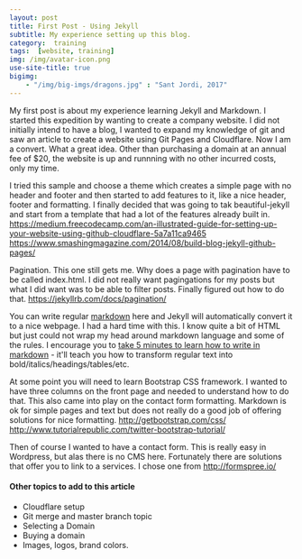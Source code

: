```yaml
---
layout: post
title: First Post - Using Jekyll
subtitle: My experience setting up this blog.
category:  training
tags:  [website, training]
img: /img/avatar-icon.png
use-site-title: true
bigimg:
    - "/img/big-imgs/dragons.jpg" : "Sant Jordi, 2017"
---
```


My first post is about my experience learning Jekyll and Markdown.   I started this expedition by
wanting to create a company website.  I did not initially intend to have a blog, I wanted to expand my 
knowledge of git and saw an article to create a website using Git Pages and Cloudflare.  Now I am a convert.
What a great idea.  Other than purchasing a domain at an annual fee of $20, the website is up and runnning
with no other incurred costs, only my time.  

I tried this sample and choose a theme which creates a simple page with no header and footer and then started to add features to it, like a nice header, footer and formatting.    I finally decided that was going to tak
beautiful-jekyll and start from a template that had a lot of the features already built in. 
https://medium.freecodecamp.com/an-illustrated-guide-for-setting-up-your-website-using-github-cloudflare-5a7a11ca9465
https://www.smashingmagazine.com/2014/08/build-blog-jekyll-github-pages/

Pagination.  This one still gets me.  Why does a page with pagination have to be called index.html. I did not really
want pagingations for my posts but what I did want was to be able to filter posts.  Finally figured out how to do that. 
https://jekyllrb.com/docs/pagination/

You can write regular [markdown](http://markdowntutorial.com/) here and Jekyll will automatically convert it to a nice webpage.  I had a hard time with this. I know quite a bit of HTML but just could not wrap my head around markdown language and some of the rules.   I encourage you to [take 5 minutes to learn how to write in markdown](http://markdowntutorial.com/) - it'll teach you how to transform regular text into bold/italics/headings/tables/etc.

At some point you will need to learn Bootstrap CSS framework.  I wanted to have three columns on the front page and needed to understand how to do that.  This also came into play on the contact form formatting.  Markdown is ok for simple pages and text but does not really do a good job of offering solutions for nice formatting.
http://getbootstrap.com/css/
http://www.tutorialrepublic.com/twitter-bootstrap-tutorial/

Then of course I wanted to have a contact form.  This is really easy in Wordpress, but alas there is no CMS here. Fortunately there are solutions that offer you to link to a services.  I chose one from http://formspree.io/

#### Other topics to add to this article

- Cloudflare setup
- Git merge and master branch topic
- Selecting a Domain
- Buying a domain
- Images, logos, brand colors.

